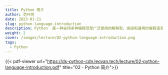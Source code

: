 ```yaml
---
title: Python 简介
author: 范叶亮
date: 2023-01-21
slug: python-language-introduction
description: Python  是一种支持多种编程范型广泛使用的解释型、高级和通用的编程语言。
weight: 2
cover: /images/lecture/02-python-language-introduction.png
tags:
  - Python
---
```


{{< pdf-viewer url="https://ds-python-cdn.leovan.tech/lecture/02-python-language-introduction.pdf" title="02 - Python 简介">}}

